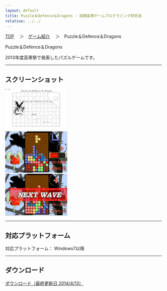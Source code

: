 ```yaml
---
layout: default
title: Puzzle＆Defence＆Dragons - 函館高専ゲームプログラミング研究会
relative: ../../
---
```

<div class="content">
<div class="main">

<p class="bread">
<a href="../../">TOP</a>
　＞　<a href="../">ゲーム紹介</a>
　＞　Puzzle＆Defence＆Dragons
</p>

<p class="title">
Puzzle＆Defence＆Dragons
</p>

<p>
2013年度高専祭で発表したパズルゲームです。
</p>

<hr>
<h2>スクリーンショット</h2>

<img src="./ss1.png">
<br>
<img src="./ss2.png">
<br>
<img src="./ss3.png">

<hr>
<h2>対応プラットフォーム</h2>

<p>
対応プラットフォーム： Windows7以降
</p>

<hr>
<h2>ダウンロード</h2>

<p>
<a href="https://drive.google.com/uc?export=download&id=1Vu0v5GMIrpwly54FJck_VD3nNSJMyelg">
ダウンロード（最終更新日 2014/4/13）</a>
</p>

</div>
</div>
